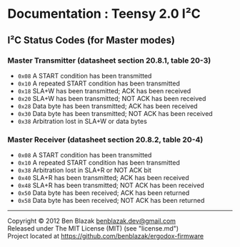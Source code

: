 # Documentation : Teensy 2.0 I&sup2;C

## I&sup2;C Status Codes (for Master modes)

### Master Transmitter (datasheet section 20.8.1, table 20-3)

* `0x08`  A START condition has been transmitted 
* `0x10`  A repeated START condition has been transmitted
* `0x18`  SLA+W has been transmitted; ACK has been received
* `0x20`  SLA+W has been transmitted; NOT ACK has been received
* `0x28`  Data byte has been transmitted; ACK has been received
* `0x30`  Data byte has been transmitted; NOT ACK has been received
* `0x38`  Arbitration lost in SLA+W or data bytes

### Master Receiver (datasheet section 20.8.2, table 20-4)

* `0x08`  A START condition has been transmitted
* `0x10`  A repeated START condition has been transmitted
* `0x38`  Arbitration lost in SLA+R or NOT ACK bit
* `0x40`  SLA+R has been transmitted; ACK has been received
* `0x48`  SLA+R has been transmitted; NOT ACK has been received
* `0x50`  Data byte has been received; ACK has been returned
* `0x58`  Data byte has been received; NOT ACK has been returned

-------------------------------------------------------------------------------

Copyright &copy; 2012 Ben Blazak <benblazak.dev@gmail.com>  
Released under The MIT License (MIT) (see "license.md")  
Project located at <https://github.com/benblazak/ergodox-firmware>

